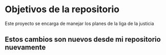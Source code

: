 # Objetivos de la repositorio

Este proyecto se encarga de manejar los planes de la liga de la justicia

## Estos cambios son nuevos desde mi repositorio nuevamente
